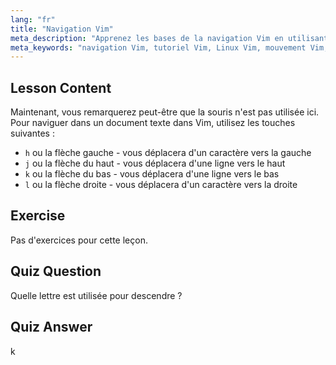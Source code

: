 ```yaml
---
lang: "fr"
title: "Navigation Vim"
meta_description: "Apprenez les bases de la navigation Vim en utilisant les touches h, j, k, l. Comprenez les mouvements essentiels de Vim pour les débutants et améliorez vos compétences en ligne de commande Linux."
meta_keywords: "navigation Vim, tutoriel Vim, Linux Vim, mouvement Vim, bases Vim, Vim débutant, éditeur de texte Linux, guide Vim"
---
```


## Lesson Content

Maintenant, vous remarquerez peut-être que la souris n'est pas utilisée ici. Pour naviguer dans un document texte dans Vim, utilisez les touches suivantes :

- `h` ou la flèche gauche - vous déplacera d'un caractère vers la gauche
- `j` ou la flèche du haut - vous déplacera d'une ligne vers le haut
- `k` ou la flèche du bas - vous déplacera d'une ligne vers le bas
- `l` ou la flèche droite - vous déplacera d'un caractère vers la droite

## Exercise

Pas d'exercices pour cette leçon.

## Quiz Question

Quelle lettre est utilisée pour descendre ?

## Quiz Answer

k
